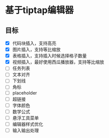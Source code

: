 # 基于tiptap编辑器

## 目标
- [x] 代码块插入，支持高亮
- [x] 图片插入，支持等比缩放
- [x] 表格插入，支持插入时候选择格子数量
- [x] 视频插入，最好使用西瓜播放器，支持等比缩放
- [ ] 任务列表
- [ ] 文本对齐
- [ ] 下划线
- [ ] 角标
- [ ] placeholder
- [ ] 超链接
- [ ] 字体颜色
- [ ] 数学公式
- [ ] 悬浮工具菜单
- [ ] 编辑器样式优化
- [ ] 输入输出处理